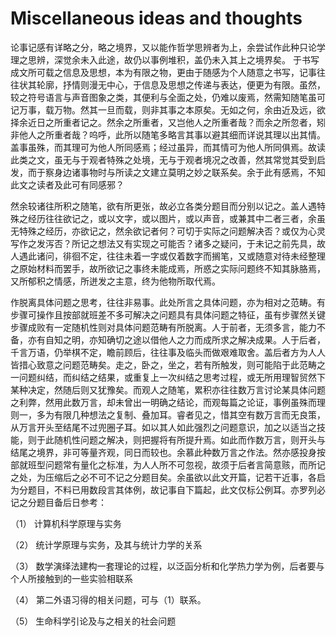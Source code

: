 # Miscellaneous ideas and thoughts

论事记感有详略之分，略之境界，又以能作哲学思辨者为上，余尝试作此种只论学理之思辨，深觉余未入此途，故仍以事例堆积，盖仍未入其上之境界矣。
于书写成文所可载之信息及思想，本为有限之物，更由于随感为个人随意之书写，记事往往状其轮廓，抒情则漫无中心，于信息及思想之传递与表达，便更为有限。虽然，较之符号语言与声音图象之类，其便利与全面之处，仍难以废焉，然需知随笔虽可记万事，载万物。然其一旦而载，则非其事之本原矣。无如之何，余由近及远，欲择余近日之所重者记之。然余之所重者，又岂他人之所重者哉？而余之所忽者，矧非他人之所重者哉？呜呼，此所以随笔多略言其事以避其细而详说其理以出其情。盖事虽殊，而其理可为他人所同感焉；经过虽异，而其情可为他人所同俱焉。故读此类之文，虽无与于观者特殊之处境，无与于观者境况之改善，然其常觉其受到启发，而于察身边诸事物时与所读之文建立莫明之妙之联系矣。余于此有感焉，不知此文之读者及此可有同感邪？

然余较诸往所积之随笔，欲有所更张，故必立各类分题目而分别以记之。盖人遇特殊之经历往往欲记之，或以文字，或以图片，或以声音，或兼其中二者三者，余虽无特殊之经历，亦欲记之，然余欲记者何？可切于实际之问题解决否？或仅为心灵写作之发泻否？所记之想法又有实现之可能否？诸多之疑问，于未记之前先具，故人遇此诸问，徘徊不定，往往未着一字或仅着数字而搁笔，又或随意对待未经整理之原始材料而罢手，故所欲记之事终未能成焉，所惑之实际问题终不知其脉胳焉，又所郁积之情感，所迸发之主意，终为他物所取代焉。

作脱离具体问题之思考，往往非易事。此处所言之具体问题，亦为相对之范畴。有步骤可操作且按部就班差不多可解决之问题具有具体问题之特征，虽有步骤然关键步骤成败有一定随机性则对具体问题范畴有所脱离。人于前者，无须多言，能力不备，亦有自知之明，亦知确切之途以借他人之力而成所求之解决成果。人于后者，千言万语，仍举棋不定，瞻前顾后，往往事及临头而做艰难取舍。盖后者方为人人皆措心致意之问题范畴矣。走之，卧之，坐之，若有所触发，则可能陷于此范畴之一问题纠结，而纠结之结果，或重复上一次纠结之思考过程，或无所用理智贸然下某种决定，然随后则又犹豫矣。而观人之随笔，累积亦往往数万言讨论某具体问题之利弊，然用此数万言，却未曾出一明确之结论，而观每篇之论证，事例虽殊而理则一，多为有限几种想法之复制、叠加耳。睿者见之，惜其空有数万言而无良策，从万言开头至结尾不过兜圈子耳。如以其人如此强烈之问题意识，加之以适当之技能，则于此随机性问题之解决，则把握将有所提升焉。如此而作数万言，则开头与结尾之境界，非可等量齐观，同日而较也。余慕此种数万言之作法。然亦感投身按部就班型问题常有量化之标准，为人人所不可忽视，故须于后者言简意赅，而所记之处，为压缩后之必不可不记之分题目矣。余虽欲以此文开篇，记若干近事，各启为分题目，不料已用数段言其体例，故记事自下篇起，此文仅标公例耳。亦罗列必记之分题目备后日参考：

（1）	计算机科学原理与实务

（2）	统计学原理与实务，及其与统计力学的关系

（3）	数学演绎法建构一套理论的过程，以泛函分析和化学热力学为例，后者要与个人所接触到的一些实验相联系

（4）	第二外语习得的相关问题，可与（1）联系。

（5）	生命科学引论及与之相关的社会问题


